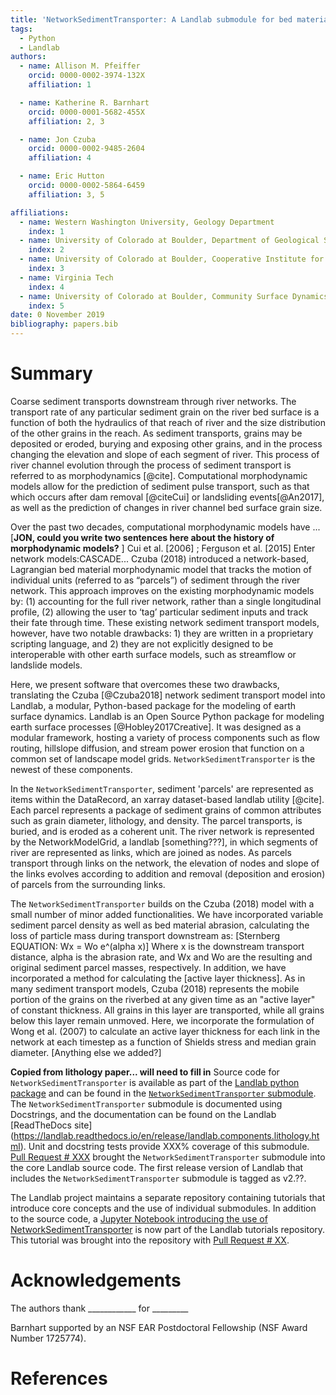 ```yaml
---
title: 'NetworkSedimentTransporter: A Landlab submodule for bed material transport through river networks'
tags:
  - Python
  - Landlab
authors:
  - name: Allison M. Pfeiffer
    orcid: 0000-0002-3974-132X
    affiliation: 1

  - name: Katherine R. Barnhart
    orcid: 0000-0001-5682-455X
    affiliation: 2, 3

  - name: Jon Czuba
    orcid: 0000-0002-9485-2604
    affiliation: 4

  - name: Eric Hutton
    orcid: 0000-0002-5864-6459
    affiliation: 3, 5

affiliations:
  - name: Western Washington University, Geology Department
    index: 1
  - name: University of Colorado at Boulder, Department of Geological Sciences
    index: 2
  - name: University of Colorado at Boulder, Cooperative Institute for Research in Environmental Sciences
    index: 3
  - name: Virginia Tech
    index: 4
  - name: University of Colorado at Boulder, Community Surface Dynamics Modeling System Integration Facility
    index: 5
date: 0 November 2019
bibliography: papers.bib
---
```


# Summary

Coarse sediment transports downstream through river networks. The transport rate of any particular sediment grain on the river bed surface is a function of both the hydraulics of that reach of river and the size distribution of the other grains in the reach. As sediment transports, grains may be deposited or eroded, burying and exposing other grains, and in the process changing the elevation and slope of each segment of river. This process of river channel evolution through the process of sediment transport is referred to as morphodynamics [@cite]. Computational morphodynamic models allow for the prediction of sediment pulse transport, such as that which occurs after dam removal [@citeCui] or landsliding events[@An2017], as well as the prediction of changes in river channel bed surface grain size.

Over the past two decades, computational morphodynamic models have ...
[**JON, could you write two sentences here about the history of morphodynamic models?** ]
Cui et al. [2006] ; Ferguson et al. [2015]
Enter network models:CASCADE...
Czuba (2018) introduced a network-based, Lagrangian bed material morphodynamic model that tracks the motion of individual units (referred to as “parcels”) of sediment through the river network. This approach improves on the existing morphodynamic models by: (1) accounting for the full river network, rather than a single longitudinal profile, (2) allowing the user to ‘tag’ particular sediment inputs and track their fate through time. These existing network sediment transport models, however, have two notable drawbacks: 1) they are written in a proprietary scripting language, and 2) they are not explicitly designed to be interoperable with other earth surface models, such as streamflow or landslide models.

Here, we present software that overcomes these two drawbacks, translating the Czuba [@Czuba2018] network sediment transport model into Landlab, a modular, Python-based package for the modeling of earth surface dynamics. Landlab is an Open Source Python package for modeling earth surface processes [@Hobley2017Creative]. It was designed as a modular framework, hosting a variety of process components such as flow routing, hillslope diffusion, and stream power erosion that function on a common set of landscape model grids. ``NetworkSedimentTransporter`` is the newest of these components.

In the ``NetworkSedimentTransporter``, sediment 'parcels' are represented as items within the DataRecord, an xarray dataset-based landlab utility [@cite]. Each parcel represents a package of sediment grains of common attributes such as grain diameter, lithology, and density. The parcel transports, is buried, and is eroded as a coherent unit. The river network is represented by the NetworkModelGrid, a landlab [something???], in which segments of river are represented as links, which are joined as nodes.   As parcels transport through links on the network, the elevation of nodes and slope of the links evolves according to addition and removal (deposition and erosion) of parcels from the surrounding links.

The ``NetworkSedimentTransporter`` builds on the Czuba (2018) model with a small number of minor added functionalities. We have incorporated variable sediment parcel density as well as bed material abrasion, calculating the loss of particle mass during transport downstream as:
[Sternberg EQUATION: Wx = Wo e^(alpha x)]
Where x is the downstream transport distance, alpha is the abrasion rate, and Wx and Wo are the resulting and original sediment parcel masses, respectively. In addition, we have incorporated a method for calculating the [active layer thickness]. As in many sediment transport models, Czuba (2018) represents the mobile portion of the grains on the riverbed at any given time as an "active layer" of constant thickness. All grains in this layer are transported, while all grains below this layer remain unmoved. Here, we incorporate the formulation of Wong et al. (2007) to calculate an active layer thickness for each link in the network at each timestep as a function of Shields stress and median grain diameter.
[Anything else we added?]

**Copied from lithology paper... will need to fill in**
Source code for ``NetworkSedimentTransporter`` is available as part of the [Landlab python package](https://github.com/landlab/landlab) and can be found in
the [``NetworkSedimentTransporter`` submodule](https://github.com/landlab/landlab/tree/release/landlab/components/network_sediment_transporter).
The ``NetworkSedimentTransporter`` submodule is documented using Docstrings, and the documentation can be found on the Landlab [ReadTheDocs site] (https://landlab.readthedocs.io/en/release/landlab.components.lithology.html).
Unit and docstring tests provide XXX% coverage of this submodule. [Pull Request # XXX](https://github.com/landlab/landlab/pull/XXX) brought the ``NetworkSedimentTransporter`` submodule into the core Landlab source code. The first release version of Landlab that includes the ``NetworkSedimentTransporter`` submodule is tagged as v2.??.

The Landlab project maintains a separate repository containing tutorials that
introduce core concepts and the use of individual submodules. In addition to the
source code, a [Jupyter Notebook introducing the use of NetworkSedimentTransporter](https://nbviewer.jupyter.org/github/landlab/tutorials/blob/release/xxxxxxxxxx.ipynb)
is now part of the Landlab tutorials repository. This tutorial was brought into
the repository with [Pull Request #
XX](https://github.com/landlab/tutorials/pull/19).

# Acknowledgements

The authors thank ____________ for _________

Barnhart supported by an NSF EAR Postdoctoral Fellowship (NSF Award Number 1725774).

# References
